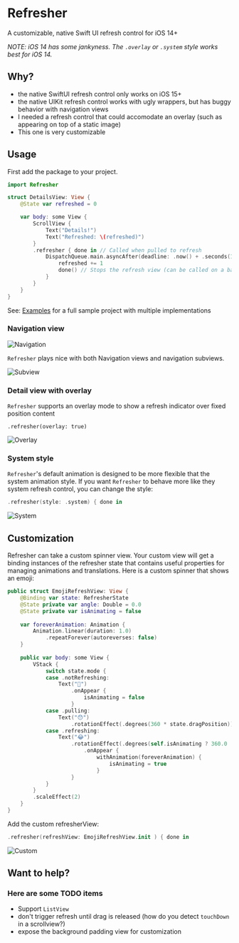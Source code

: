 # Refresher

A customizable, native Swift UI refresh control for iOS 14+

*NOTE: iOS 14 has some jankyness. The `.overlay` or `.system` style works best for iOS 14.* 

## Why?

- the native SwiftUI refresh control only works on iOS 15+
- the native UIKit refresh control works with ugly wrappers, but has buggy behavior with navigation views
- I needed a refresh control that could accomodate an overlay (such as appearing on top of a static image)
- This one is very customizable

## Usage 
First add the package to your project. 

```swift
import Refresher 

struct DetailsView: View {
    @State var refreshed = 0

    var body: some View {
        ScrollView {
            Text("Details!")
            Text("Refreshed: \(refreshed)")
        }
        .refresher { done in // Called when pulled to refresh
            DispatchQueue.main.asyncAfter(deadline: .now() + .seconds(1)) {
                refreshed += 1
                done() // Stops the refresh view (can be called on a background thread)
            }
        }
    }
}

```

See: [Examples](/Examples/) for a full sample project with multiple implementations

### Navigation view

![Navigation](/images/1.gif)

`Refresher` plays nice with both Navigation views and navigation subviews. 

![Subview](/images/3.gif)

### Detail view with overlay

`Refresher` supports an overlay mode to show a refresh indicator over fixed position content

`.refresher(overlay: true)`

![Overlay](/images/2.gif)

### System style
`Refresher`'s default animation is designed to be more flexible that the system animation style. If you want `Refresher` to behave more like they system refresh control, you can change the style:

```swift
.refresher(style: .system) { done in
```

![System](/images/5.gif)

## Customization

Refresher can take a custom spinner view. Your custom view will get a binding instances of the refresher state that contains useful properties for managing animations and translations. Here is a custom spinner that shows an emoji:

```swift
public struct EmojiRefreshView: View {
    @Binding var state: RefresherState
    @State private var angle: Double = 0.0
    @State private var isAnimating = false
    
    var foreverAnimation: Animation {
        Animation.linear(duration: 1.0)
            .repeatForever(autoreverses: false)
    }
    
    public var body: some View {
        VStack {
            switch state.mode {
            case .notRefreshing:
                Text("🤪")
                    .onAppear {
                        isAnimating = false
                    }
            case .pulling:
                Text("😯")
                    .rotationEffect(.degrees(360 * state.dragPosition))
            case .refreshing:
                Text("😂")
                    .rotationEffect(.degrees(self.isAnimating ? 360.0 : 0.0))
                        .onAppear {
                            withAnimation(foreverAnimation) {
                                isAnimating = true
                            }
                    }
            }
        }
        .scaleEffect(2)
    }
}
```

Add the custom refresherView:
```swift
.refresher(refreshView: EmojiRefreshView.init ) { done in
```

![Custom](/images/4.gif)

## Want to help?

### Here are some TODO items

- Support `ListView`
- don't trigger refresh until drag is released (how do you detect `touchDown` in a scrollview?)
- expose the background padding view for customization